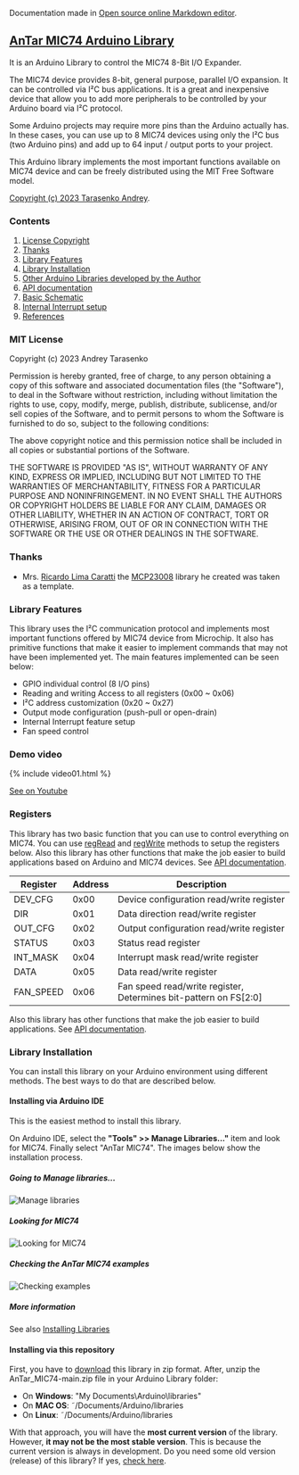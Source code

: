 Documentation made in [Open source online Markdown editor](https://pandao.github.io/editor.md/en.html "Open source online Markdown editor").

## [AnTar MIC74 Arduino Library](https://tarandr.github.io/MIC74/)

It is an Arduino Library to control the MIC74 8-Bit I/O Expander. 

The MIC74 device provides 8-bit, general purpose, parallel I/O expansion. It can be controlled via I²C bus applications. It is a great and inexpensive device that allow you to add more peripherals to be controlled by your Arduino board via I²C protocol.

Some Arduino projects may require more pins than the Arduino actually has. In these cases, you can use up to 8 MIC74 devices using only the I²C bus (two Arduino pins) and add up to 64 input / output ports to your project. 


This Arduino library implements the most important functions available on MIC74 device  and can be freely distributed using the MIT Free Software model. 

[Copyright (c) 2023 Tarasenko Andrey](https://tarandr.github.io/MIC74/#mit-license).

### Contents

1. [License Copyright](https://tarandr.github.io/MIC74/#mit-license)
2. [Thanks](https://tarandr.github.io/MIC74/#thanks)
3. [Library Features](https://tarandr.github.io/MIC74/#library-features)
4. [Library Installation](https://tarandr.github.io/MIC74/#library-installation)
5. [Other Arduino Libraries developed by the Author](https://tarandr.github.io/MIC74/#other-arduino-libraries-developed-by-the-author)
6. [API documentation](https://tarandr.github.io/MIC74/extras/apidoc/html/)
7. [Basic Schematic](https://tarandr.github.io/MIC74/#basic-schematic)
8. [Internal Interrupt setup](https://tarandr.github.io/MIC74/#internal-interrupt-setup) 
9. [References](https://tarandr.github.io/MIC74/#references)


### MIT License 

Copyright (c) 2023 Andrey Tarasenko

Permission is hereby granted, free of charge, to any person obtaining a copy
of this software and associated documentation files (the "Software"), to deal
in the Software without restriction, including without limitation the rights
to use, copy, modify, merge, publish, distribute, sublicense, and/or sell
copies of the Software, and to permit persons to whom the Software is
furnished to do so, subject to the following conditions:

The above copyright notice and this permission notice shall be included in all
copies or substantial portions of the Software.

THE SOFTWARE IS PROVIDED "AS IS", WITHOUT WARRANTY OF ANY KIND, EXPRESS OR
IMPLIED, INCLUDING BUT NOT LIMITED TO THE WARRANTIES OF MERCHANTABILITY,
FITNESS FOR A PARTICULAR PURPOSE AND NONINFRINGEMENT. IN NO EVENT SHALL THE
AUTHORS OR COPYRIGHT HOLDERS BE LIABLE FOR ANY CLAIM, DAMAGES OR OTHER
LIABILITY, WHETHER IN AN ACTION OF CONTRACT, TORT OR OTHERWISE, ARISING FROM,
OUT OF OR IN CONNECTION WITH THE SOFTWARE OR THE USE OR OTHER DEALINGS IN THE
SOFTWARE.
### Thanks

* Mrs. [Ricardo Lima Caratti](https://github.com/pu2clr) the [MCP23008](https://github.com/pu2clr/MCP23008/) library he created was taken as a template.

### Library Features

This library uses the I²C communication protocol and implements most important functions offered by MIC74 device from Microchip. It also has primitive functions that make it easier to implement commands that may not have been implemented yet. The main features implemented can be seen below:

* GPIO individual control (8 I/O pins)
* Reading and writing Access to all registers (0x00 ~ 0x06) 
* I²C address customization (0x20 ~ 0x27)
* Output mode configuration (push-pull or open-drain)
* Internal Interrupt feature setup
* Fan speed control

### Demo video 

{% include video01.html %}

[See on Youtube](https://www.youtube.com/watch?v=muUAhf5DGE8)
<BR>

### Registers

This library has two basic function that you can use to control everything on MIC74. You can use [regRead](https://www.youtube.com/watch?v=muUAhf5DGE8) and [regWrite](https://www.youtube.com/watch?v=muUAhf5DGE8) methods to setup the registers below. Also this library has other functions that make the job easier to build applications based on Arduino and MIC74 devices. See [API documentation](https://www.youtube.com/watch?v=muUAhf5DGE8).

| Register | Address | Description |
| -------- | ----- | ------------|
| DEV_CFG  | 0x00  | Device configuration read/write register|
| DIR  | 0x01  | Data direction read/write register|
| OUT_CFG  | 0x02  | Output configuration read/write register|
| STATUS   | 0x03  | Status read register|
| INT_MASK   | 0x04  | Interrupt mask read/write register|
| DATA    | 0x05  | Data read/write register|
| FAN_SPEED   | 0x06  | Fan speed read/write register, Determines bit-pattern on FS[2:0]|

Also this library has other functions that make the job easier to build applications. See [API documentation](https://www.youtube.com/watch?v=muUAhf5DGE8).



### Library Installation

You can install this library on your Arduino environment using different methods. The best ways to do that are described below.  

#### Installing via Arduino IDE

This is the easiest method to install this library.

On Arduino IDE, select the __"Tools" >> Manage Libraries..."__ item and look for MIC74. Finally select "AnTar MIC74". The images below show the installation process. 


##### Going to Manage libraries...

![Manage libraries](extras/images/install_lib_01.png)


##### Looking for MIC74

![Looking for MIC74](extras/images/install_lib_02.png)


##### Checking the AnTar MIC74 examples

![Checking examples](extras/images/install_lib_03.png)


##### More information

See also [Installing Libraries](https://docs.arduino.cc/software/ide-v1/tutorials/installing-libraries)



#### Installing via this repository 

First, you have to [download](https://github.com/TarAndr/AnTar_MIC74/archive/main.zip) this library in zip format. 
After, unzip the AnTar_MIC74-main.zip file in your Arduino Library folder:

* On __Windows__: "My Documents\Arduino\libraries"
* On __MAC OS__: ˜/Documents/Arduino/libraries
* On __Linux__: ˜/Documents/Arduino/libraries

With that approach, you will have the __most current version__ of the library. However, __it may not be the most stable version__. This is because the current version is always in development.
Do you need some old version (release) of this library?  If yes, [check here](https://github.com/TarAndr/AnTar_MIC74/releases). 


